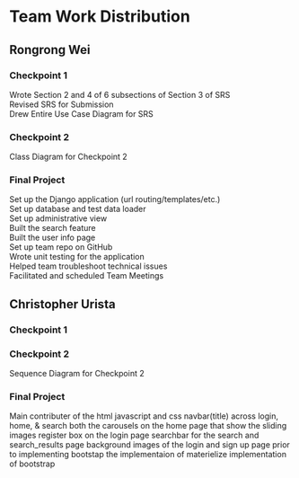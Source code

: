 # Team Work Distribution

## Rongrong Wei

### Checkpoint 1
Wrote Section 2 and 4 of 6 subsections of Section 3 of SRS  
Revised SRS for Submission  
Drew Entire Use Case Diagram for SRS  

### Checkpoint 2
Class Diagram for Checkpoint 2  

### Final Project
Set up the Django application (url routing/templates/etc.)  
Set up database and test data loader  
Set up administrative view  
Built the search feature  
Built the user info page  
Set up team repo on GitHub  
Wrote unit testing for the application  
Helped team troubleshoot technical issues  
Facilitated and scheduled Team Meetings  

## Christopher Urista

### Checkpoint 1

### Checkpoint 2
Sequence Diagram for Checkpoint 2  

### Final Project
Main contributer of the html javascript and css 
navbar(title) across login, home, & search
both the carousels on the home page that show the sliding images
register box on the login page
searchbar for the search and search_results page
background images of the login and sign up page
prior to implementing bootstap the implementaion of materielize 
implementation of bootstrap
